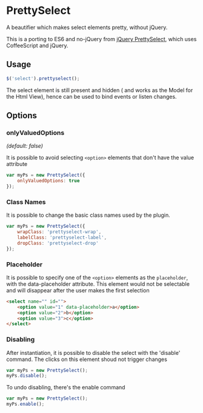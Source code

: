 # PrettySelect

A beautifier which makes select elements pretty, without jQuery.

This is a porting to ES6 and no-jQuery from [jQuery PrettySelect](https://github.com/kajyr/jquery-prettyselect), which uses CoffeeScript and jQuery.

## Usage
```javascript
$('select').prettyselect();
```

The select element is still present and hidden ( and works as the Model for the Html View), hence can be used to bind events or listen changes.

## Options

### onlyValuedOptions

_(default: false)_

It is possible to avoid selecting ```<option>``` elements that don't have the value attribute 

```javascript
var myPs = new PrettySelect({
	onlyValuedOptions: true
});
```

### Class Names

It is possible to change the basic class names used by the plugin.

```javascript
var myPs = new PrettySelect({
	wrapClass: 'prettyselect-wrap',
	labelClass: 'prettyselect-label',
	dropClass: 'prettyselect-drop'
});
```

### Placeholder

It is possible to specify one of the ```<option>``` elements as the ```placeholder```, with the data-placeholder attribute. This element would not be selectable and will disappear after the user makes the first selection

```html
<select name="" id="">
	<option value="1" data-placeholder>a</option>
	<option value="2">b</option>
	<option value="3">c</option>
</select>
```

### Disabling

After instantiation, it is possible to disable the select with the 'disable' command. The clicks on this element shoud not trigger changes

```javascript
var myPs = new PrettySelect();
myPs.disable();
```

To undo disabling, there's the enable command

```javascript
var myPs = new PrettySelect();
myPs.enable();
```
